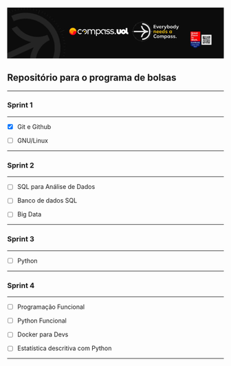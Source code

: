 [![Imagem da Compass](Compass.jpg)](https://www.linkedin.com/in/davy-carlos-costa-34510b214/)

## Repositório para o programa de bolsas
<hr>  
  
  
### Sprint 1
<hr>  

* [x] Git e Github  
* [ ] GNU/Linux
  
  
<hr>
  
  
### Sprint 2
<hr>  

* [ ] SQL para Análise de Dados  
* [ ] Banco de dados SQL
* [ ] Big Data
  
  
<hr>
  
  
### Sprint 3
<hr>  

* [ ] Python   
  
  
<hr>
  
  
### Sprint 4
<hr>  

* [ ] Programação Funcional  
* [ ] Python Funcional 
* [ ] Docker para Devs
* [ ] Estatística descritiva com Python
  
  
<hr>